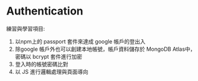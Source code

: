 # Authentication
練習與學習項目:
1. 以npm上的 passport 套件來達成 google 帳戶的登出入
2. 除google 帳戶外也可以創建本地帳號，帳戶資料儲存於 MongoDB Atlas中，密碼以 bcrypt 套件進行加密
3. 登入時的帳號密碼比對
4. 以 JS 進行邏輯處理與頁面導向

